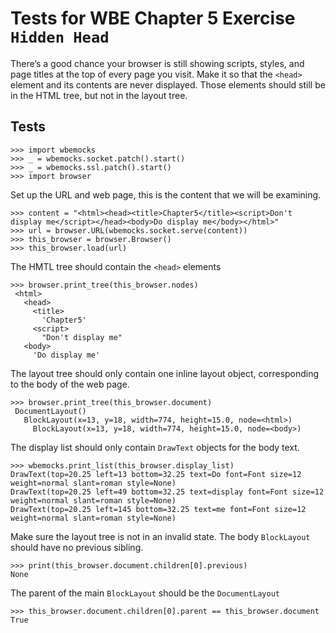 Tests for WBE Chapter 5 Exercise `Hidden Head`
=======================

There’s a good chance your browser is still showing scripts, styles,
and page titles at the top of every page you visit. Make it so that
the `<head>` element and its contents are never displayed. Those
elements should still be in the HTML tree, but not in the layout tree.

Tests
-----

    >>> import wbemocks
    >>> _ = wbemocks.socket.patch().start()
    >>> _ = wbemocks.ssl.patch().start()
    >>> import browser

Set up the URL and web page, this is the content that we will be examining.

    >>> content = "<html><head><title>Chapter5</title><script>Don't display me</script></head><body>Do display me</body></html>"
    >>> url = browser.URL(wbemocks.socket.serve(content))
    >>> this_browser = browser.Browser()
    >>> this_browser.load(url)

The HMTL tree should contain the `<head>` elements

    >>> browser.print_tree(this_browser.nodes)
     <html>
       <head>
         <title>
           'Chapter5'
         <script>
           "Don't display me"
       <body>
         'Do display me'

The layout tree should only contain one inline layout object, corresponding to
  the body of the web page.
         
    >>> browser.print_tree(this_browser.document)
     DocumentLayout()
       BlockLayout(x=13, y=18, width=774, height=15.0, node=<html>)
         BlockLayout(x=13, y=18, width=774, height=15.0, node=<body>)
  
The display list should only contain `DrawText` objects for the body text.
  
    >>> wbemocks.print_list(this_browser.display_list)
    DrawText(top=20.25 left=13 bottom=32.25 text=Do font=Font size=12 weight=normal slant=roman style=None)
    DrawText(top=20.25 left=49 bottom=32.25 text=display font=Font size=12 weight=normal slant=roman style=None)
    DrawText(top=20.25 left=145 bottom=32.25 text=me font=Font size=12 weight=normal slant=roman style=None)


Make sure the layout tree is not in an invalid state.
The body `BlockLayout` should have no previous sibling.

    >>> print(this_browser.document.children[0].previous)
    None

The parent of the main `BlockLayout` should be the `DocumentLayout`

    >>> this_browser.document.children[0].parent == this_browser.document
    True
    

